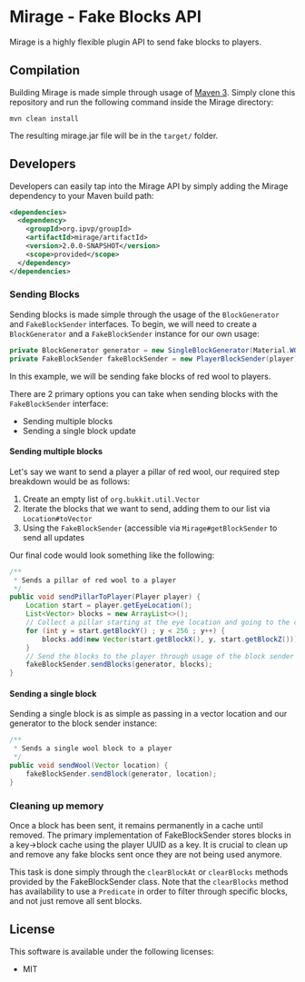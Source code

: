 # Mirage - Fake Blocks API #

<p>Mirage is a highly flexible plugin API to send fake blocks to players.</p> 

## Compilation ##

Building Mirage is made simple through usage of [Maven 3](http://maven.apache.org/download.html). Simply clone this repository and run the following command inside the Mirage directory:

```
mvn clean install
```

The resulting mirage.jar file will be in the ```target/``` folder. 

## Developers ##

Developers can easily tap into the Mirage API by simply adding the Mirage dependency to your Maven build path:

```xml
<dependencies>
  <dependency>
    <groupId>org.ipvp/groupId>
    <artifactId>mirage/artifactId>
    <version>2.0.0-SNAPSHOT</version>
    <scope>provided</scope>
  </dependency>
</dependencies>
```

### Sending Blocks ###

Sending blocks is made simple through the usage of the ```BlockGenerator``` and ```FakeBlockSender``` interfaces. To begin, we will need to create a `BlockGenerator` and a `FakeBlockSender` instance for our own usage:

```java
private BlockGenerator generator = new SingleBlockGenerator(Material.WOOL, (byte) 14);
private FakeBlockSender fakeBlockSender = new PlayerBlockSender(player);
```
In this example, we will be sending fake blocks of red wool to players.

There are 2 primary options you can take when sending blocks with the ```FakeBlockSender``` interface:

* Sending multiple blocks
* Sending a single block update

#### Sending multiple blocks ####

Let's say we want to send a player a pillar of red wool, our required step breakdown would be as follows:

1. Create an empty list of ```org.bukkit.util.Vector```
2. Iterate the blocks that we want to send, adding them to our list via ```Location#toVector```
3. Using the ```FakeBlockSender``` (accessible via ```Mirage#getBlockSender``` to send all updates

Our final code would look something like the following:
```java
/**
 * Sends a pillar of red wool to a player
 */
public void sendPillarToPlayer(Player player) {
    Location start = player.getEyeLocation();
    List<Vector> blocks = new ArrayList<>();
    // Collect a pillar starting at the eye location and going to the cieling
    for (int y = start.getBlockY() ; y < 256 ; y++) {
        blocks.add(new Vector(start.getBlockX(), y, start.getBlockZ()));
    }
    // Send the blocks to the player through usage of the block sender instance
    fakeBlockSender.sendBlocks(generator, blocks);
}
```

#### Sending a single block ####

Sending a single block is as simple as passing in a vector location and our generator to the block sender instance:
```java
/**
 * Sends a single wool block to a player
 */
public void sendWool(Vector location) {
    fakeBlockSender.sendBlock(generator, location);
}
```

### Cleaning up memory ###

<p>Once a block has been sent, it remains permanently in a cache until removed. The primary implementation
of FakeBlockSender stores blocks in a key->block cache using the player UUID as a key. It is crucial to
 clean up and remove any fake blocks sent once they are not being used anymore.</p>
 
This task is done simply through the ```clearBlockAt``` or ```clearBlocks``` methods provided by the FakeBlockSender class. Note that the ```clearBlocks``` method has availability to use a ```Predicate``` in order to filter through specific blocks, and not just remove all sent blocks.

## License ##
This software is available under the following licenses:

* MIT